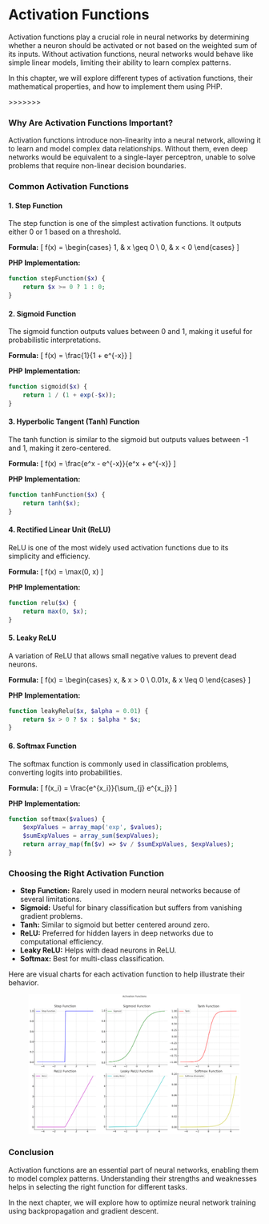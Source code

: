 # Activation Functions

Activation functions play a crucial role in neural networks by determining whether a neuron should be activated or not based on the weighted sum of its inputs. Without activation functions, neural networks would behave like simple linear models, limiting their ability to learn complex patterns.

In this chapter, we will explore different types of activation functions, their mathematical properties, and how to implement them using PHP.

\>>>>>>>

### Why Are Activation Functions Important?

Activation functions introduce non-linearity into a neural network, allowing it to learn and model complex data relationships. Without them, even deep networks would be equivalent to a single-layer perceptron, unable to solve problems that require non-linear decision boundaries.

### Common Activation Functions

#### 1. Step Function

The step function is one of the simplest activation functions. It outputs either 0 or 1 based on a threshold.

**Formula:** \[ f(x) = \begin{cases} 1, & x \geq 0 \ 0, & x < 0 \end{cases} ]

**PHP Implementation:**

```php
function stepFunction($x) {
    return $x >= 0 ? 1 : 0;
}
```

#### 2. Sigmoid Function

The sigmoid function outputs values between 0 and 1, making it useful for probabilistic interpretations.

**Formula:** \[ f(x) = \frac{1}{1 + e^{-x\}} ]

**PHP Implementation:**

```php
function sigmoid($x) {
    return 1 / (1 + exp(-$x));
}
```

#### 3. Hyperbolic Tangent (Tanh) Function

The tanh function is similar to the sigmoid but outputs values between -1 and 1, making it zero-centered.

**Formula:** \[ f(x) = \frac{e^x - e^{-x\}}{e^x + e^{-x\}} ]

**PHP Implementation:**

```php
function tanhFunction($x) {
    return tanh($x);
}
```

#### 4. Rectified Linear Unit (ReLU)

ReLU is one of the most widely used activation functions due to its simplicity and efficiency.

**Formula:** \[ f(x) = \max(0, x) ]

**PHP Implementation:**

```php
function relu($x) {
    return max(0, $x);
}
```

#### 5. Leaky ReLU

A variation of ReLU that allows small negative values to prevent dead neurons.

**Formula:** \[ f(x) = \begin{cases} x, & x > 0 \ 0.01x, & x \leq 0 \end{cases} ]

**PHP Implementation:**

```php
function leakyRelu($x, $alpha = 0.01) {
    return $x > 0 ? $x : $alpha * $x;
}
```

#### 6. Softmax Function

The softmax function is commonly used in classification problems, converting logits into probabilities.

**Formula:** \[ f(x\_i) = \frac{e^{x\_i\}}{\sum\_{j} e^{x\_j\}} ]

**PHP Implementation:**

```php
function softmax($values) {
    $expValues = array_map('exp', $values);
    $sumExpValues = array_sum($expValues);
    return array_map(fn($v) => $v / $sumExpValues, $expValues);
}
```

### Choosing the Right Activation Function

* **Step Function:** Rarely used in modern neural networks because of several limitations.
* **Sigmoid:** Useful for binary classification but suffers from vanishing gradient problems.
* **Tanh:** Similar to sigmoid but better centered around zero.
* **ReLU:** Preferred for hidden layers in deep networks due to computational efficiency.
* **Leaky ReLU:** Helps with dead neurons in ReLU.
* **Softmax:** Best for multi-class classification.

Here are visual charts for each activation function to help illustrate their behavior.

<figure><img src="../../../.gitbook/assets/nn-activation-function-types-min.png" alt=""><figcaption></figcaption></figure>

### Conclusion

Activation functions are an essential part of neural networks, enabling them to model complex patterns. Understanding their strengths and weaknesses helps in selecting the right function for different tasks.

In the next chapter, we will explore how to optimize neural network training using backpropagation and gradient descent.
